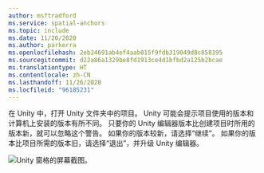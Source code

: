 ```yaml
---
author: msftradford
ms.service: spatial-anchors
ms.topic: include
ms.date: 11/20/2020
ms.author: parkerra
ms.openlocfilehash: 2eb24691ab4ef4aab015f9fdb319049d8c858395
ms.sourcegitcommit: d22a86a1329be8fd1913ce4d1bfbd2a125b2bcae
ms.translationtype: HT
ms.contentlocale: zh-CN
ms.lasthandoff: 11/26/2020
ms.locfileid: "96185231"
---
```

在 Unity 中，打开 Unity 文件夹中的项目。 Unity 可能会提示项目使用的版本和计算机上安装的版本有所不同。 只要你的 Unity 编辑器版本比创建项目时所用的版本新，就可以忽略这个警告。 如果你的版本较新，请选择“继续”。 如果你的版本比项目所需的版本旧，请选择“退出”，并升级 Unity 编辑器。

![Unity 窗格的屏幕截图。](./media/spatial-anchors-unity/unity-window.png)
